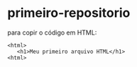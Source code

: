 # primeiro-repositorio

para copir o código em HTML:
```
<html>
   <h1>Meu primeiro arquivo HTML</h1>
<html>
```
